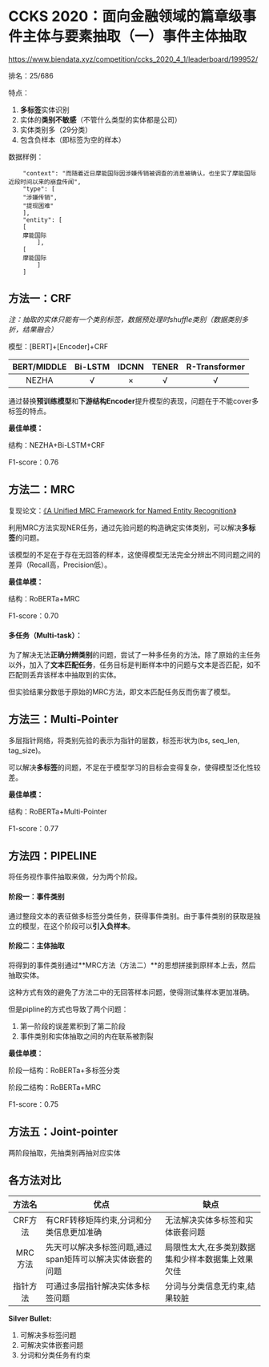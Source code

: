 # **CCKS 2020：面向金融领域的篇章级事件主体与要素抽取（一）事件主体抽取**

https://www.biendata.xyz/competition/ccks_2020_4_1/leaderboard/199952/

排名：25/686

特点：

1. **多标签**实体识别
2. 实体的**类别不敏感**（不管什么类型的实体都是公司）
3. 实体类别多（29分类）
4. 包含负样本（即标签为空的样本）

数据样例：
```
    "context": "而随着近日摩能国际因涉嫌传销被调查的消息被确认，也坐实了摩能国际近段时间以来的崩盘传闻",
    "type": [
    "涉嫌传销",
    "提现困难"
    ],
    "entity": [
    [
    摩能国际
    	],
    [
    摩能国际
    	]
    ]
```

## 方法一：CRF

*注：抽取的实体只能有一个类别标签，数据预处理时shuffle类别（数据类别多折，结果融合）*

模型：[BERT]+[Encoder]+CRF

| BERT/MIDDLE | Bi-LSTM | IDCNN | TENER | R-Transformer |
| :---------: | :-----: | :---: | :---: | :-----------: |
|    NEZHA    |    √    |   ×   |   √   |       √       |

通过替换**预训练模型**和**下游结构Encoder**提升模型的表现，问题在于不能cover多标签的特点。

**最佳单模：**

结构：NEZHA+Bi-LSTM+CRF

F1-score：0.76

## 方法二：MRC

复现论文：[《A Unified MRC Framework for Named Entity Recognition》](https://arxiv.org/abs/1910.11476)

利用MRC方法实现NER任务，通过先验问题的构造确定实体类别，可以解决**多标签**的问题。

该模型的不足在于存在无回答的样本，这使得模型无法完全分辨出不同问题之间的差异（Recall高，Precision低）。

**最佳单模：**

结构：RoBERTa+MRC

F1-score：0.70

#### 多任务（Multi-task）：

为了解决无法**正确分辨类别**的问题，尝试了一种多任务的方法。除了原始的主任务以外，加入了**文本匹配任务**，任务目标是判断样本中的问题与文本是否匹配，如不匹配则丢弃该样本中抽取到的实体。

但实验结果分数低于原始的MRC方法，即文本匹配任务反而伤害了模型。

## 方法三：Multi-Pointer

多层指针网络，将类别先验的表示为指针的层数，标签形状为(bs, seq_len, tag_size)。

可以解决**多标签**的问题，不足在于模型学习的目标会变得复杂，使得模型泛化性较差。

**最佳单模：**

结构：RoBERTa+Multi-Pointer

F1-score：0.77

## 方法四：PIPELINE

将任务视作事件抽取来做，分为两个阶段。

#### 阶段一：事件类别

通过整段文本的表征做多标签分类任务，获得事件类别。由于事件类别的获取是独立的模型，在这个阶段可以**引入负样本**。

#### 阶段二：主体抽取

将得到的事件类别通过**MRC方法（方法二）**的思想拼接到原样本上去，然后抽取实体。

这种方式有效的避免了方法二中的无回答样本问题，使得测试集样本更加准确。

但是pipline的方式也导致了两个问题：

1. 第一阶段的误差累积到了第二阶段
2. 事件类别和实体抽取之间的内在联系被割裂

**最佳单模：**

阶段一结构：RoBERTa+多标签分类

阶段二结构：RoBERTa+MRC

F1-score：0.75

## 方法五：Joint-pointer

两阶段抽取，先抽类别再抽对应实体

## 各方法对比

|  方法名  | 优点                                                      | 缺点                                              |
| :------: | --------------------------------------------------------- | ------------------------------------------------- |
| CRF方法  | 有CRF转移矩阵约束,分词和分类信息更加准确                  | 无法解决实体多标签和实体嵌套问题                  |
| MRC方法  | 先天可以解决多标签问题,通过span矩阵可以解决实体嵌套的问题 | 局限性太大,在多类别数据集和少样本数据集上效果欠佳 |
| 指针方法 | 可通过多层指针解决实体多标签问题                          | 分词与分类信息无约束,结果较脏                     |

**Silver Bullet:** 

1. 可解决多标签问题
2. 可解决实体嵌套问题
3. 分词和分类任务有约束
